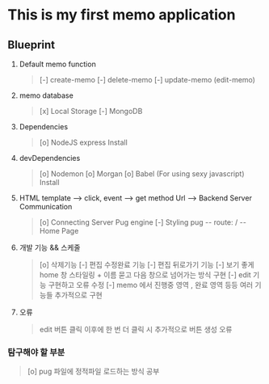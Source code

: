 # This is my first memo application

## Blueprint

1. Default memo function
    > [-] create-memo
    > [-] delete-memo
    > [-] update-memo (edit-memo)

2. memo database 
    > [x] Local Storage
    > [-] MongoDB

3. Dependencies
    > [o] NodeJS express Install

4. devDependencies
    > [o] Nodemon
    > [o] Morgan 
    > [o] Babel (For using sexy javascript) Install

5. HTML template --> click, event --> get method Url --> Backend Server Communication 
   > [o] Connecting Server Pug engine
   > [-] Styling pug -- route: / -- Home Page

6. 개발 기능 && 스케줄
   > [o] 삭제기능
   > [-] 편집 수정완료 기능
   > [-] 편집 뒤로가기 기능
   > [-] 보기 좋게 home 창 스타일링 + 이름 묻고 다음 창으로 넘어가는 방식 구현
   > [-] edit 기능 구현하고 오류 수정
   > [-] memo 에서 진행중 영역 , 완료 영역 등등 여러 기능들 추가적으로 구현


7. 오류
   > edit 버튼 클릭 이후에 한 번 더 클릭 시 추가적으로 버튼 생성 오류

### 탐구해야 할 부분
 > [o] pug 파일에 정적파일 로드하는 방식 공부
